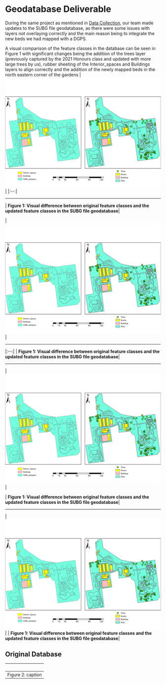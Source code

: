 # Geodatabase Deliverable

During the same project as mentioned in [Data Collection](../pages/data_collect.md), our team made updates to the SUBG file geodatabase, as there were some issues with layers not overlaying correctly and the main reason being to integrate the new beds we had mapped with a DGPS.

A visual comparison of the feature classes in the database can be seen in Figure 1 with significant changes being the addition of the trees layer (previously captured by the 2021 Honours class and updated with more large trees by us), rubber sheeting of the Interior_spaces and Buildings layers to align correctly and the addition of the newly mapped beds in the north eastern corner of the gardens 
| ![diff](../media/diff.png) |
|:--:|

---

| <b>Figure 1: Visual difference between original feature classes and the updated feature classes in the SUBG file geodatabase</b>|

| ![diff](../media/diff.png) |

---

|:--:|
| <b>Figure 1: Visual difference between original feature classes and the updated feature classes in the SUBG file geodatabase</b>|

---

| ![diff](../media/diff.png) |

| <b>Figure 1: Visual difference between original feature classes and the updated feature classes in the SUBG file geodatabase</b>|

---

| ![diff](../media/diff.png) |
| <b>Figure 1: Visual difference between original feature classes and the updated feature classes in the SUBG file geodatabase</b>|

## Original Database

|![]()|
|:---:|
|Figure 2: caption|